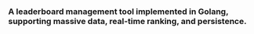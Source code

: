 
### A leaderboard management tool implemented in Golang, supporting massive data, real-time ranking, and persistence.